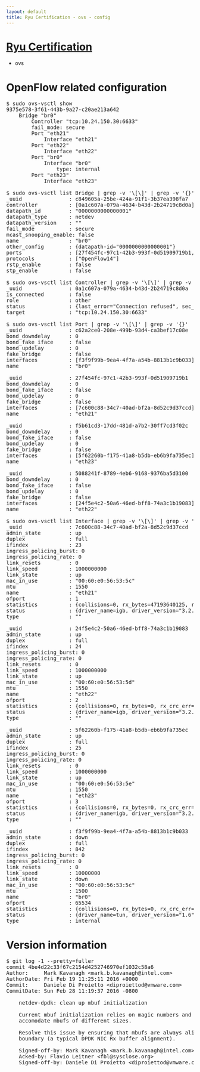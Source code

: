 ```yaml
---
layout: default
title: Ryu Certification - ovs - config
---
```

# [Ryu Certification](http://osrg.github.io/ryu/certification.html)
* ovs 

# OpenFlow related configuration
<pre>
$ sudo ovs-vsctl show
9375e578-3f61-443b-9a27-c20ae213a642
    Bridge "br0"
        Controller "tcp:10.24.150.30:6633"
        fail_mode: secure
        Port "eth21"
            Interface "eth21"
        Port "eth22"
            Interface "eth22"
        Port "br0"
            Interface "br0"
                type: internal
        Port "eth23"
            Interface "eth23"

$ sudo ovs-vsctl list Bridge | grep -v '\[\]' | grep -v '{}'
_uuid               : c849605a-25be-424a-91f1-3b37ea398fa7
controller          : [0a1c607a-079a-4634-b43d-2b24719c8d0a]
datapath_id         : "0000000000000001"
datapath_type       : netdev
datapath_version    : "<built-in>"
fail_mode           : secure
mcast_snooping_enable: false
name                : "br0"
other_config        : {datapath-id="0000000000000001"}
ports               : [27f454fc-97c1-42b3-993f-0d51909719b1, 5088241f-8789-4eb6-9168-9376ba5d3100, c62a2ce0-208e-499b-93d4-ca3bef17c08e, f5b61cd3-17dd-481d-a7b2-30ff7cd3f02c]
protocols           : ["OpenFlow14"]
rstp_enable         : false
stp_enable          : false

$ sudo ovs-vsctl list Controller | grep -v '\[\]' | grep -v '{}'
_uuid               : 0a1c607a-079a-4634-b43d-2b24719c8d0a
is_connected        : false
role                : other
status              : {last_error="Connection refused", sec_since_connect="12", sec_since_disconnect="2", state=BACKOFF}
target              : "tcp:10.24.150.30:6633"

$ sudo ovs-vsctl list Port | grep -v '\[\]' | grep -v '{}'
_uuid               : c62a2ce0-208e-499b-93d4-ca3bef17c08e
bond_downdelay      : 0
bond_fake_iface     : false
bond_updelay        : 0
fake_bridge         : false
interfaces          : [f3f9f99b-9ea4-4f7a-a54b-8813b1c9b033]
name                : "br0"

_uuid               : 27f454fc-97c1-42b3-993f-0d51909719b1
bond_downdelay      : 0
bond_fake_iface     : false
bond_updelay        : 0
fake_bridge         : false
interfaces          : [7c600c88-34c7-40ad-bf2a-8d52c9d37ccd]
name                : "eth21"

_uuid               : f5b61cd3-17dd-481d-a7b2-30ff7cd3f02c
bond_downdelay      : 0
bond_fake_iface     : false
bond_updelay        : 0
fake_bridge         : false
interfaces          : [5f62260b-f175-41a8-b5db-eb6b9fa735ec]
name                : "eth23"

_uuid               : 5088241f-8789-4eb6-9168-9376ba5d3100
bond_downdelay      : 0
bond_fake_iface     : false
bond_updelay        : 0
fake_bridge         : false
interfaces          : [24f5e4c2-50a6-46ed-bff8-74a3c1b19083]
name                : "eth22"

$ sudo ovs-vsctl list Interface | grep -v '\[\]' | grep -v '{}'
_uuid               : 7c600c88-34c7-40ad-bf2a-8d52c9d37ccd
admin_state         : up
duplex              : full
ifindex             : 23
ingress_policing_burst: 0
ingress_policing_rate: 0
link_resets         : 0
link_speed          : 1000000000
link_state          : up
mac_in_use          : "00:60:e0:56:53:5c"
mtu                 : 1550
name                : "eth21"
ofport              : 1
statistics          : {collisions=0, rx_bytes=47193640125, rx_crc_err=0, rx_dropped=0, rx_errors=0, rx_frame_err=0, rx_over_err=0, rx_packets=31539118, tx_bytes=0, tx_dropped=0, tx_errors=0, tx_packets=0}
status              : {driver_name=igb, driver_version="3.2.10-k", firmware_version="2.10-9"}
type                : ""

_uuid               : 24f5e4c2-50a6-46ed-bff8-74a3c1b19083
admin_state         : up
duplex              : full
ifindex             : 24
ingress_policing_burst: 0
ingress_policing_rate: 0
link_resets         : 0
link_speed          : 1000000000
link_state          : up
mac_in_use          : "00:60:e0:56:53:5d"
mtu                 : 1550
name                : "eth22"
ofport              : 2
statistics          : {collisions=0, rx_bytes=0, rx_crc_err=0, rx_dropped=0, rx_errors=0, rx_frame_err=0, rx_over_err=0, rx_packets=0, tx_bytes=31436431283, tx_dropped=0, tx_errors=0, tx_packets=20992991}
status              : {driver_name=igb, driver_version="3.2.10-k", firmware_version="2.10-9"}
type                : ""

_uuid               : 5f62260b-f175-41a8-b5db-eb6b9fa735ec
admin_state         : up
duplex              : full
ifindex             : 25
ingress_policing_burst: 0
ingress_policing_rate: 0
link_resets         : 0
link_speed          : 1000000000
link_state          : up
mac_in_use          : "00:60:e0:56:53:5e"
mtu                 : 1550
name                : "eth23"
ofport              : 3
statistics          : {collisions=0, rx_bytes=0, rx_crc_err=0, rx_dropped=0, rx_errors=0, rx_frame_err=0, rx_over_err=0, rx_packets=0, tx_bytes=10065061500, tx_dropped=0, tx_errors=0, tx_packets=6710041}
status              : {driver_name=igb, driver_version="3.2.10-k", firmware_version="2.10-9"}
type                : ""

_uuid               : f3f9f99b-9ea4-4f7a-a54b-8813b1c9b033
admin_state         : down
duplex              : full
ifindex             : 842
ingress_policing_burst: 0
ingress_policing_rate: 0
link_resets         : 0
link_speed          : 10000000
link_state          : down
mac_in_use          : "00:60:e0:56:53:5c"
mtu                 : 1500
name                : "br0"
ofport              : 65534
statistics          : {collisions=0, rx_bytes=0, rx_crc_err=0, rx_dropped=0, rx_errors=0, rx_frame_err=0, rx_over_err=0, rx_packets=0, tx_bytes=0, tx_dropped=0, tx_errors=0, tx_packets=0}
status              : {driver_name=tun, driver_version="1.6", firmware_version="N/A"}
type                : internal
</pre>

# Version information
<pre>
$ git log -1 --pretty=fuller
commit 4be4d22c33f67c2154d4252746970ef1032c58a6
Author:     Mark Kavanagh &lt;mark.b.kavanagh@intel.com&gt;
AuthorDate: Fri Feb 19 11:25:11 2016 +0000
Commit:     Daniele Di Proietto &lt;diproiettod@vmware.com&gt;
CommitDate: Sun Feb 28 11:19:37 2016 -0800

    netdev-dpdk: clean up mbuf initialization
    
    Current mbuf initialization relies on magic numbers and does not
    accomodate mbufs of different sizes.
    
    Resolve this issue by ensuring that mbufs are always aligned to a 1k
    boundary &#40;a typical DPDK NIC Rx buffer alignment&#41;.
    
    Signed-off-by: Mark Kavanagh &lt;mark.b.kavanagh@intel.com&gt;
    Acked-by: Flavio Leitner &lt;fbl@sysclose.org&gt;
    Signed-off-by: Daniele Di Proietto &lt;diproiettod@vmware.com&gt;
</pre>
